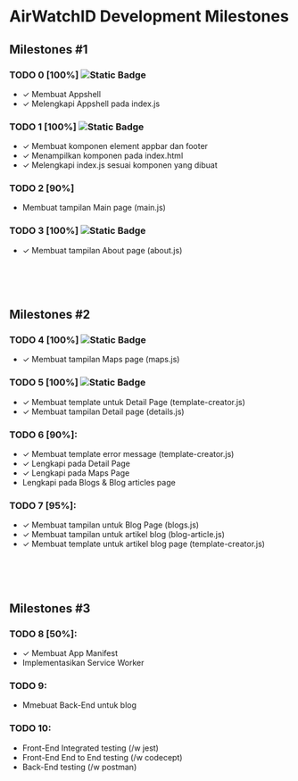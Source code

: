 # AirWatchID Development Milestones

## Milestones #1

### TODO 0 [100%] ![Static Badge](https://img.shields.io/badge/Finished-a)
- ✓ Membuat Appshell
- ✓ Melengkapi Appshell pada index.js

### TODO 1 [100%] ![Static Badge](https://img.shields.io/badge/Finished-a)
- ✓ Membuat komponen element appbar dan footer
- ✓ Menampilkan komponen pada index.html
- ✓ Melengkapi index.js sesuai komponen yang dibuat

### TODO 2 [90%]
- Membuat tampilan Main page (main.js)

### TODO 3 [100%] ![Static Badge](https://img.shields.io/badge/Finished-a)
- ✓ Membuat tampilan About page (about.js)

<br><br><br>

## Milestones #2

### TODO 4 [100%] ![Static Badge](https://img.shields.io/badge/Finished-a)
- ✓ Membuat tampilan Maps page (maps.js)

### TODO 5 [100%] ![Static Badge](https://img.shields.io/badge/Finished-a)
- ✓ Membuat template untuk Detail Page (template-creator.js)
- ✓ Membuat tampilan Detail page (details.js)

### TODO 6 [90%]:
- ✓ Membuat template error message (template-creator.js)
- ✓ Lengkapi pada Detail Page
- ✓ Lengkapi pada Maps Page
- Lengkapi pada Blogs & Blog articles page

### TODO 7 [95%]:
- ✓ Membuat tampilan untuk Blog Page (blogs.js)
- ✓ Membuat tampilan untuk artikel blog (blog-article.js)
- ✓ Membuat template untuk artikel blog page (template-creator.js)

<br><br><br>

## Milestones #3

### TODO 8 [50%]:
- ✓ Membuat App Manifest
- Implementasikan Service Worker

### TODO 9:
- Mmebuat Back-End untuk blog

### TODO 10:
- Front-End Integrated testing (/w jest)
- Front-End End to End testing (/w codecept)
- Back-End testing (/w postman)